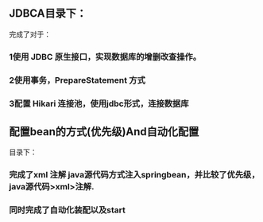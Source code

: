## JDBCA目录下：

完成了对于：

### 1使用 JDBC 原生接口，实现数据库的增删改查操作。

### 2使用事务，PrepareStatement 方式

### 3配置 Hikari 连接池，使用jdbc形式，连接数据库



## 配置bean的方式(优先级)And自动化配置

目录下：

### 完成了xml 注解 java源代码方式注入springbean，并比较了优先级，java源代码>xml>注解.

### 同时完成了自动化装配以及start

